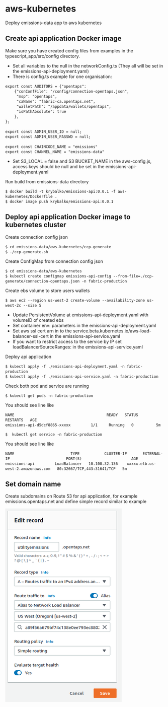 # aws-kubernetes

Deploy emissions-data app to aws kubernetes

## Create api application Docker image

Make sure you have created config files from examples in the typescript_app/src/config directory.

* Set all variables to the null in the networkConfig.ts (They all will be set in the emissions-api-deployment.yaml)
* There is config.ts example for one organisation:
```
export const AUDITORS = {"opentaps":
    {"conConfFile": "/config/connection-opentaps.json",
     "msp": "opentaps",
     "caName": "fabric-ca.opentaps.net",
     "walletPath": "/appdata/wallets/opentaps",
     "isPathAbsolute": true
    },
};

export const ADMIN_USER_ID = null;
export const ADMIN_USER_PASSWD = null;

export const CHAINCODE_NAME = "emissions"
export const CHANNEL_NAME = "emissions-data"
```

* Set S3_LOCAL = false and S3 BUCKET_NAME in the aws-config.js, access keys should be null and be set in the emissions-api-deployment.yaml

Run build from emissions-data directory

    $ docker build -t krybalko/emissions-api:0.0.1 -f aws-kubernetes/Dockerfile .
    $ docker image push krybalko/emissions-api:0.0.1

## Deploy api application Docker image to kubernetes cluster

Create connection config json

    $ cd emissions-data/aws-kubernetes/ccp-generate
    $ ./ccp-generate.sh

Create ConfigMap from connection config json

    $ cd emissions-data/aws-kubernetes
    $ kubectl create configmap emissions-api-config --from-file=./ccp-generate/connection-opentaps.json -n fabric-production

Create ebs volume to store users wallets

    $ aws ec2 --region us-west-2 create-volume --availability-zone us-west-2c --size 5

* Update PersistentVolume at emissions-api-deployment.yaml with volumeID of created ebs
* Set container env: parameters in the emissions-api-deployment.yaml
* Set aws ssl cert arn in to the service.beta.kubernetes.io/aws-load-balancer-ssl-cert in the emissions-api-service.yaml
* If you want to restrict access to the service by IP set loadBalancerSourceRanges: in the emissions-api-service.yaml

Deploy api application

    $ kubectl apply -f ./emissions-api-deployment.yaml -n fabric-production
    $ kubectl apply -f ./emissions-api-service.yaml -n fabric-production

Check both pod and service are running

    $ kubectl get pods -n fabric-production

You should see line like
```
NAME                                         READY   STATUS    RESTARTS   AGE
emissions-api-d5dcf8865-xxxxx         1/1     Running   0          5m
```

    $  kubectl get service -n fabric-production

You should see line like
```
NAME                         TYPE           CLUSTER-IP       EXTERNAL-IP                         PORT(S)                      AGE
emissions-api         LoadBalancer   10.100.32.136    xxxxx.elb.us-west-2.amazonaws.com   80:32667/TCP,443:31641/TCP   5m
```


## Set domain name

Create subdomains on Route 53 for api application, for example emissions.opentaps.net and define simple record similar to example

![plot](./imgs/subdomain.png)


